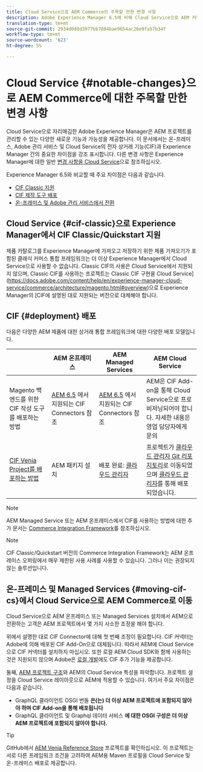 ```yaml
---
title: Cloud Service으로 AEM Commerce의 주목할 만한 변경 사항
description: Adobe Experience Manager 6.5에 비해 Cloud Service으로 AEM 커머스가 눈에 띄게 변화했다.
translation-type: tm+mt
source-git-commit: 2934d0d8d3977bb7884bae9654ac26e9fa57b34f
workflow-type: tm+mt
source-wordcount: '623'
ht-degree: 5%

---
```



# Cloud Service {#notable-changes}으로 AEM Commerce에 대한 주목할 만한 변경 사항

Cloud Service으로 자리매김한 Adobe Experience Manager은 AEM 프로젝트를 관리할 수 있는 다양한 새로운 기능과 가능성을 제공합니다. 이 문서에서는 온-프레미스, Adobe 관리 서비스 및 Cloud Service의 전자 상거래 기능(CIF)과 Experience Manager 간의 중요한 차이점을 강조 표시합니다. 다른 변경 사항은 Experience Manager에 대한 일반 [변경 사항을 Cloud Service](/help/release-notes/aem-cloud-changes.md)으로 참조하십시오.

Experience Manager 6.5와 비교할 때 주요 차이점은 다음과 같습니다.
* [CIF Classic 지원](#cif-classic)
* [CIF 제작 도구 배포](#cif-tools)
* [온-프레미스 및 Adobe 관리 서비스에서 전환](#moving-cif-cs)

## Cloud Service {#cif-classic}으로 Experience Manager에서 CIF Classic/Quickstart 지원

제품 카탈로그를 Experience Manager에 가져오고 저장하기 위한 제품 가져오기가 포함된 클래식 커머스 통합 프레임워크는 더 이상 Experience Manager에서 Cloud Service으로 사용할 수 없습니다. Classic CIF의 사용은 Cloud Service에서 지원되지 않으며, Classic CIF를 사용하는 프로젝트는 Classic CIF 구현을 Cloud Service](https://docs.adobe.com/content/help/en/experience-manager-cloud-service/commerce/architecture/magento.html#overview)으로 Experience Manager의 [CIF에 설명된 대로 지원되는 버전으로 대체해야 합니다.

## CIF {#deployment} 배포

다음은 다양한 AEM 제품에 대한 상거래 통합 프레임워크에 대한 다양한 배포 모델입니다.

|  | AEM 온프레미스 | AEM Managed Services | AEM Cloud Service |
|-------------     |-----------|-----------|-----------|
| Magento 백엔드를 위한 CIF 작성 도구를 배포하는 방법 | [AEM 6.5](https://github.com/adobe/commerce-cif-connector/blob/master/README.md) 에서 지원되는 CIF Connectors 참조 | [AEM 6.5](https://github.com/adobe/commerce-cif-connector/blob/master/README.md) 에서 지원되는 CIF Connectors 참조 | AEM은 CIF Add-on을 통해 Cloud Service으로 프로비저닝되어야 합니다. 자세한 내용은 영업 담당자에게 문의 |
| [CIF Venia Project를 배포하는 방법](https://github.com/adobe/aem-cif-guides-venia) | AEM 패키지 설치 | 배포 완료: [클라우드 관리자](https://docs.adobe.com/content/help/ko-KR/experience-manager-cloud-manager/using/introduction-to-cloud-manager.html) | 프로젝트가 [클라우드 관리자 Git 리포지토리](https://docs.adobe.com/content/help/ko-KR/experience-manager-cloud-service/implementing/managing-code/integrating-with-git.html)로 이동되었으며 [클라우드 관리자](https://docs.adobe.com/content/help/ko-KR/experience-manager-cloud-service/implementing/deploying/overview.html)를 통해 배포되었습니다. |

>[!NOTE]
>
>AEM Managed Service 또는 AEM 온프레미스에서 CIF를 사용하는 방법에 대한 추가 문서는 [Commerce Integration Framework](https://www.adobe.io/apis/experiencecloud/commerce-integration-framework/getting-started.html)를 참조하십시오.

>[!NOTE]
>
>CIF Classic/Quickstart 버전의 Commerce Integration Framework는 AEM 온프레미스 오퍼링에서 매우 제한된 사용 사례를 사용할 수 있습니다. 그러나 이는 권장되지 않는 솔루션입니다.

## 온-프레미스 및 Managed Services {#moving-cif-cs}에서 Cloud Service으로 AEM Commerce로 이동

Cloud Service으로 AEM 온프레미스 또는 Managed Services 설치에서 AEM으로 전환하는 고객은 AEM 프로젝트에서 몇 가지 사소한 조정을 해야 합니다.

위에서 설명한 대로 CIF Connector에 대해 첫 번째 조정이 필요합니다. CIF 커넥터는 Adobe에 의해 배포된 CIF Add-On으로 대체됩니다. 따라서 AEM에 Cloud Service으로 CIF 커넥터를 설치하지 마십시오. 또한 로컬 AEM Cloud SDK와 함께 사용하는 것은 지원되지 않으며 Adobe은 [로컬 개발](develop.md)에도 CIF 추가 기능을 제공합니다.

둘째, [AEM 프로젝트 구조](https://docs.adobe.com/content/help/ko-KR/experience-manager-cloud-service/implementing/developing/aem-project-content-package-structure.html)와 AEM의 Cloud Service 특성을 파악합니다. 프로젝트 설정을 Cloud Service 레이아웃으로 AEM에 적용할 수 있습니다.
여기서 주요 차이점은 다음과 같습니다.

* GraphQL 클라이언트 OSGI 번들 **은(는) 더 이상 AEM 프로젝트에 포함되지 않아야 하며 CIF Add-on을 통해 배포됩니다**
* GraphQL 클라이언트 및 Graphql 데이터 서비스 **에 대한 OSGI 구성은 더 이상 AEM 프로젝트에 포함되지 않아야 합니다.**

>[!TIP]
>
>GitHub에서 [AEM Venia Reference Store](https://github.com/adobe/aem-cif-guides-venia) 프로젝트를 확인하십시오. 이 프로젝트는 서로 다른 프레임워크 조건을 고려하여 AEM용 Maven 프로필을 Cloud Service 및 온-프레미스 배포로 제공합니다.
